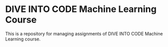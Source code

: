 # DIVE INTO CODE Machine Learning Course
This is a repository for managing assignments of DIVE INTO CODE Machine Learning course.
